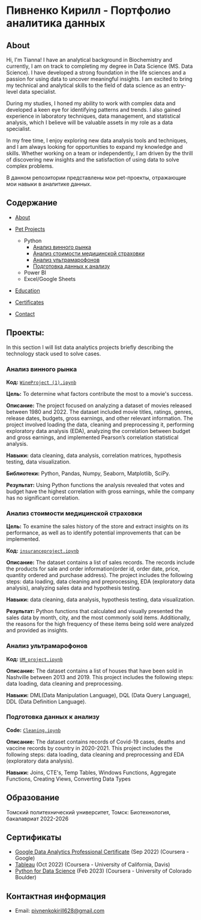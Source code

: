 # Пивненко Кирилл - Портфолио аналитика данных
## About
Hi, I'm Tianna! I have an analytical background in Biochemistry and currently, I am on track to completing my degree in Data Science (MS. Data Science). I have developed a strong foundation in the life sciences and a passion for using data to uncover meaningful insights. I am excited to bring my technical and analytical skills to the field of data science as an entry-level data specialist. 

During my studies, I honed my ability to work with complex data and developed a keen eye for identifying patterns and trends. I also gained experience in laboratory techniques, data management, and statistical analysis, which I believe will be valuable assets in my role as a data specialist.

In my free time, I enjoy exploring new data analysis tools and techniques, and I am always looking for opportunities to expand my knowledge and skills. Whether working on a team or independently, I am driven by the thrill of discovering new insights and the satisfaction of using data to solve complex problems.

В данном репозитории представлены мои pet-проекты, отражающие мои навыки в аналитике данных.

## Содержание
- [About](https://github.com/Parabumba/Data_analyst_portfolio_ru?tab=readme-ov-file#about)
- [Pet Projects](https://github.com/Parabumba/Data_analyst_portfolio_ru/blob/main/README.md#%D0%BF%D1%80%D0%BE%D0%B5%D0%BA%D1%82%D1%8B)
  - Python
    - [Анализ винного рынка](https://github.com/Parabumba/Data_analyst_portfolio_ru?tab=readme-ov-file#%D0%B0%D0%BD%D0%B0%D0%BB%D0%B8%D0%B7-%D0%B2%D0%B8%D0%BD%D0%BD%D0%BE%D0%B3%D0%BE-%D1%80%D1%8B%D0%BD%D0%BA%D0%B0)
    - [Анализ стоимости медицинской страховки](https://github.com/Parabumba/Data_analyst_portfolio_ru?tab=readme-ov-file#%D0%B0%D0%BD%D0%B0%D0%BB%D0%B8%D0%B7-%D1%81%D1%82%D0%BE%D0%B8%D0%BC%D0%BE%D1%81%D1%82%D0%B8-%D0%BC%D0%B5%D0%B4%D0%B8%D1%86%D0%B8%D0%BD%D1%81%D0%BA%D0%BE%D0%B9-%D1%81%D1%82%D1%80%D0%B0%D1%85%D0%BE%D0%B2%D0%BA%D0%B8)
    - [Анализ ультрамарофонов](https://github.com/Parabumba/Data_analyst_portfolio_ru?tab=readme-ov-file#%D0%B0%D0%BD%D0%B0%D0%BB%D0%B8%D0%B7-%D1%83%D0%BB%D1%8C%D1%82%D1%80%D0%B0%D0%BC%D0%B0%D1%80%D0%BE%D1%84%D0%BE%D0%BD%D0%BE%D0%B2)
    - [Подготовка данных к анализу](https://github.com/Parabumba/Data_analyst_portfolio_ru?tab=readme-ov-file#%D0%BF%D0%BE%D0%B4%D0%B3%D0%BE%D1%82%D0%BE%D0%B2%D0%BA%D0%B0-%D0%B4%D0%B0%D0%BD%D0%BD%D1%8B%D1%85-%D0%BA-%D0%B0%D0%BD%D0%B0%D0%BB%D0%B8%D0%B7%D1%83)
  - Power BI
  - Excel/Google Sheets
    
  

- [Education](https://github.com/tiannaparris/Data-Analysis-Portfolio/blob/main/README.md#education)  
- [Certificates](https://github.com/tiannaparris/Data-Analysis-Portfolio/blob/main/README.md#certificates)
- [Contact](https://github.com/tiannaparris/Data-Analysis-Portfolio/blob/main/README.md#contacts)
## Проекты:
In this section I will list data analytics projects briefly describing the technology stack used to solve cases.

### Анализ винного рынка
**Код:** [`WineProject (1).ipynb`](https://github.com/Parabumba/Portfolio_projects/blob/main/WineProject%20(1).ipynb)

**Цель:** To determine what factors contribute the most to a movie's success.

**Описание:** The project focused on analyzing a dataset of movies released between 1980 and 2022. The dataset included movie titles, ratings, genres, release dates, budgets, gross earnings, and other relevant information. The project involved loading the data, cleaning and preprocessing it, performing exploratory data analysis (EDA), analyzing the correlation between budget and gross earnings, and implemented Pearson’s correlation statistical analysis.

**Навыки:** data cleaning, data analysis, correlation matrices, hypothesis testing, data visualization.

**Библиотеки:** Python, Pandas, Numpy, Seaborn, Matplotlib, SciPy.

**Результат:** Using Python functions the analysis revealed that votes and budget have the highest correlation with gross earnings, while the company has no significant correlation.

### Анализ стоимости медицинской страховки

**Цель:** To examine the sales history of the store and extract insights on its performance, as well as to identify potential improvements that can be implemented.

**Код:** [`insuranceproject.ipynb`](https://github.com/Parabumba/Portfolio_projects/blob/main/insuranceproject.ipynb)

**Описание:** The dataset contains a list of sales records.  The records include the products for sale and order information(order id, order date, price, quantity ordered and purchase address). The project includes the following steps: data loading, data cleaning and preprocessing, EDA (exploratory data analysis), analyzing sales data and hypothesis testing.

**Навыки:** data cleaning, data analysis, hypothesis testing, data visualization.

**Результат:** Python functions that calculated and visually presented the sales data by month, city, and the most commonly sold items. Additionally, the reasons for the high frequency of these items being sold were analyzed and provided as insights.


### Анализ ультрамарофонов
**Код:** [`UM_project.ipynb`](https://github.com/Parabumba/Portfolio_projects/blob/main/UM_project.ipynb)

**Описание:** The dataset contains a list of houses that have been sold in Nashville between 2013 and 2019. This project includes the following steps: data loading, data cleaning and preprocessing.

**Навыки:** DML(Data Manipulation Language), DQL (Data Query Language), DDL (Data Definition Language).


### Подготовка данных к анализу
**Code:** [`Cleaning.ipynb`](https://github.com/Parabumba/Portfolio_projects/blob/main/Cleaning.ipynb)

**Описание:** The dataset contains records of Covid-19 cases, deaths and vaccine records by country in 2020-2021. This project includes the following steps: data loading, data cleaning and preprocessing and EDA (exploratory data analysis).

**Навыки:** Joins, CTE's, Temp Tables, Windows Functions, Aggregate Functions, Creating Views, Converting Data Types








## Образование
Томский политехнический университет, Томск: 
Биотехнология, бакалавриат
2022-2026

## Сертификаты
- [Google Data Analytics Professional Certificate](https://www.coursera.org/account/accomplishments/professional-cert/LRQ498UKBBSJ?utm_source=link&utm_medium=certificate&utm_content=cert_image&utm_campaign=sharing_cta&utm_product=prof) (Sep 2022) (Coursera - Google)
- [Tableau](https://www.coursera.org/account/accomplishments/verify/62LME4DV8CUV) (Oct 2022) (Coursera - University of California, Davis)
- [Python for Data Science](https://coursera.org/share/a16ecd3de61dd794199c452586cba90c) (Feb 2023) (Coursera - University of Colorado Boulder)

## Контактная информация
- Email: pivnenkokirill628@gmail.com

  
